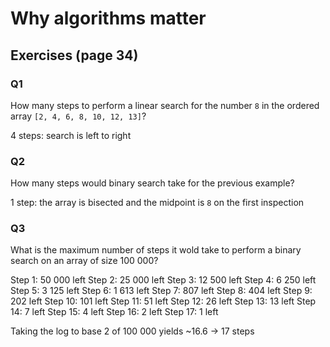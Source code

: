 # Why algorithms matter

## Exercises (page 34)

### Q1

How many steps to perform a linear search for the number `8` in the ordered array `[2, 4, 6, 8, 10, 12, 13]`?

4 steps: search is left to right

### Q2

How many steps would binary search take for the previous example?

1 step: the array is bisected and the midpoint is `8` on the first inspection

### Q3

What is the maximum number of steps it wold take to perform a binary search on an array of size 100 000?

Step 1: 50 000 left
Step 2: 25 000 left
Step 3: 12 500 left
Step 4: 6 250 left
Step 5: 3 125 left
Step 6: 1 613 left
Step 7: 807 left
Step 8: 404 left
Step 9: 202 left
Step 10: 101 left
Step 11: 51 left
Step 12: 26 left
Step 13: 13 left
Step 14: 7 left
Step 15: 4 left
Step 16: 2 left
Step 17: 1 left

Taking the log to base 2 of 100 000 yields ~16.6 -> 17 steps
